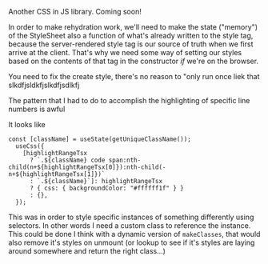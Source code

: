 Another CSS in JS library. Coming soon!

In order to make rehydration work, we'll need to make the state ("memory")
of the StyleSheet also a function of what's already written to the style tag,
because the server-rendered style tag is our source of truth when we first arrive at the client. That's why we need some way of setting our styles based on the contents of that tag in the constructor _if_ we're on the browser.

You need to fix the create style, there's no reason to "only run once liek that slkdfjsldkfjslkdfjsdlkfj

The pattern that I had to do to accomplish the highlighting of specific line numbers is awful

It looks like

```
const [className] = useState(getUniqueClassName());
  useCss({
    [highlightRangeTsx
      ? `.${className} code span:nth-child(n+${highlightRangeTsx[0]}):nth-child(-n+${highlightRangeTsx[1]})`
      : `.${className}`]: highlightRangeTsx
      ? { css: { backgroundColor: "#ffffff1f" } }
      : {},
  });
```

This was in order to style specific instances of something differently using selectors. In other words I need a custom class to reference the instance. This could be done I think with a dynamic version of `makeClasses`, that would also remove it's styles on unmount (or lookup to see if it's styles are laying around somewhere and return the right class...)
